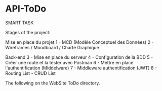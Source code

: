 # API-ToDo
SMART TASK

Stages of the project:

Mise en place du projet
1 - MCD (Modèle Conceptuel des Données)
2 - Wireframes / Moodboard / Charte Graphique

Back-end
3 - Mise en place du serveur
4 - Configuration de la BDD
5 - Créer une route et la tester avec Postman
6 - Mettre en place l'authentification (Middelware)
7 - Middleware authentification (JWT)
8 - Routing List - CRUD List

The following on the WebSite ToDo directory.

